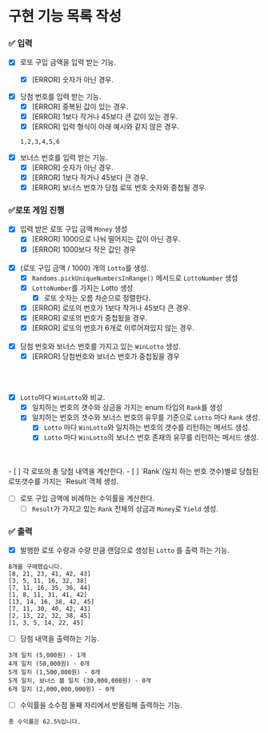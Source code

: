 # 구현 기능 목록 작성

### ✅ 입력

- [x] 로또 구입 금액을 입력 받는 기능.
    - [x] [ERROR] 숫자가 아닌 경우.



- [x] 당첨 번호를 입력 받는 기능.
    - [x] [ERROR] 중복된 값이 있는 경우.
    - [x] [ERROR] 1보다 작거나 45보다 큰 값이 있는 경우.
    - [x] [ERROR] 입력 형식이 아래 예시와 같지 않은 경우.
     ```text
     1,2,3,4,5,6
     ```
- [x] 보너스 번호를 입력 받는 기능.
    - [x] [ERROR] 숫자가 아닌 경우.
    - [x] [ERROR] 1보다 작거나 45보다 큰 경우.
    - [x] [ERROR] 보너스 번호가 당첨 로또 번호 숫자와 중첩될 경우.

### ✅로또 게임 진행
- [x] 입력 받은 로또 구입 금액  `Money` 생성
  - [x] [ERROR] 1000으로 나눠 떨어지는 값이 아닌 경우.
  - [x] [ERROR] 1000보다 작은 값인 경우
    <br/>
    <br>
- [x] (로또 구입 금액 / 1000) 개의 `Lotto`를 생성.
    - [x] `Randoms.pickUniqueNumbersInRange()` 메서드로 `LottoNumber` 생성
    - [x] `LottoNumber`를 가지는 Lotto 생성
      - [x] 로또 숫자는 오름 차순으로 정렬한다.
    - [x] [ERROR] 로또의 번호가 1보다 작거나 45보다 큰 경우.
    - [x] [ERROR] 로또의 번호가 중첩됬을 경우.
    - [x] [ERROR] 로또의 번호가 6개로 이루어져있지 않는 경우.
      <br/>
      <br>
- [x] 당첨 번호와 보너스 번호를 가지고 있는 `WinLotto` 생성.
  - [x] [ERROR] 당첨번호와 보너스 번호가 중첩됬을 경우
<br/>
<br/>

- [x] `Lotto`마다 `WinLotto`와 비교.
    - [x] 일치하는 번호의 갯수와 상금을 가지는 enum 타입의 `Rank`를 생성
    - [x] 일치하는 번호의 갯수와 보너스 번호의 유무를 기준으로 `Lotto` 마다 `Rank` 생성.
        - [x] `Lotto` 마다 `WinLotto`와 일치하는 번호의 갯수를 리턴하는 메서드 생성.
        - [x] `Lotto` 마다 `WinLotto`의 보너스 번호 존재의 유무를 리턴하는 메서드 생성.
<br/>
<br>
- [ ] 각 로또의 총 당첨 내역을 계산한다.
    - [ ] `Rank`(일치 하는 번호 갯수)별로 당첨된 로또갯수를 가지는 `Result`객체 생성.


- [ ] 로또 구입 금액에 비례하는 수익률을 계산한다.
    - [ ] `Result`가 가지고 있는 `Rank` 전체의 상금과 `Money`로 `Yield` 생성.
### ✅ 출력

- [x] 발행한 로또 수량과 수량 만큼 랜덤으로 생성된 `Lotto` 를 출력 하는 기능.

```text
8개를 구매했습니다.
[8, 21, 23, 41, 42, 43] 
[3, 5, 11, 16, 32, 38] 
[7, 11, 16, 35, 36, 44] 
[1, 8, 11, 31, 41, 42] 
[13, 14, 16, 38, 42, 45] 
[7, 11, 30, 40, 42, 43] 
[2, 13, 22, 32, 38, 45] 
[1, 3, 5, 14, 22, 45]
```

- [ ] 당첨 내역을 출력하는 기능.

```text
3개 일치 (5,000원) - 1개
4개 일치 (50,000원) - 0개
5개 일치 (1,500,000원) - 0개
5개 일치, 보너스 볼 일치 (30,000,000원) - 0개
6개 일치 (2,000,000,000원) - 0개
```

- [ ] 수익률을 소수점 둘째 자리에서 반올림해 출력하는 기능.

```text
총 수익률은 62.5%입니다.
```
